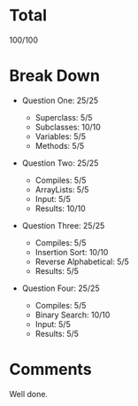 # Total

100/100

# Break Down

- Question One: 25/25

  - Superclass: 5/5
  - Subclasses: 10/10
  - Variables: 5/5
  - Methods: 5/5

- Question Two: 25/25

  - Compiles: 5/5
  - ArrayLists: 5/5
  - Input: 5/5
  - Results: 10/10

- Question Three: 25/25

  - Compiles: 5/5
  - Insertion Sort: 10/10
  - Reverse Alphabetical: 5/5
  - Results: 5/5

- Question Four: 25/25

  - Compiles: 5/5
  - Binary Search: 10/10
  - Input: 5/5
  - Results: 5/5

# Comments
Well done.
